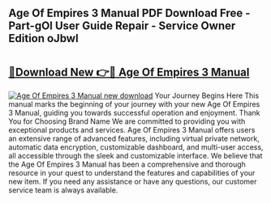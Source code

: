 ## Age Of Empires 3 Manual PDF Download Free - Part-gOI User Guide Repair - Service Owner Edition oJbwI

# <h2><a href="http://bc37057.oget.top/?id=Age+Of+Empires+3+Manual">🔗Download New 👉🔴 Age Of Empires 3 Manual</a></h2>

[![Age Of Empires 3 Manual new download](https://i.imgur.com/5g1atiW.png)](http://bc37057.oget.top/?id=Age+Of+Empires+3+Manual)
Your Journey Begins Here This manual marks the beginning of your journey with your new Age Of Empires 3 Manual, guiding you towards successful operation and enjoyment. Thank You for Choosing Brand Name We are committed to providing you with exceptional products and services. Age Of Empires 3 Manual offers users an extensive range of advanced features, including virtual private network, automatic data encryption, customizable dashboard, and multi-user access, all accessible through the sleek and customizable interface. We believe that the Age Of Empires 3 Manual has been a comprehensive and thorough resource in your quest to understand the features and capabilities of your new item. If you need any assistance or have any questions, our customer service team is always available.

